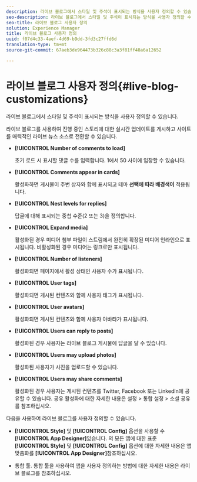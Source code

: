 ```yaml
---
description: 라이브 블로그에서 스타일 및 주석이 표시되는 방식을 사용자 정의할 수 있습니다.
seo-description: 라이브 블로그에서 스타일 및 주석이 표시되는 방식을 사용자 정의할 수 있습니다.
seo-title: 라이브 블로그 사용자 정의
solution: Experience Manager
title: 라이브 블로그 사용자 정의
uuid: f07d4c33-4aef-4d69-b9dd-3fd3c27ffd6d
translation-type: tm+mt
source-git-commit: 67aeb3de964473b326c88c3a3f81ff48a6a12652

---
```



# 라이브 블로그 사용자 정의{#live-blog-customizations}

라이브 블로그에서 스타일 및 주석이 표시되는 방식을 사용자 정의할 수 있습니다.



라이브 블로그를 사용하여 진행 중인 스토리에 대한 실시간 업데이트를 게시하고 사이트를 매력적인 라이브 뉴스 소스로 전환할 수 있습니다.

* **[!UICONTROL Number of comments to load]**

   초기 로드 시 표시할 댓글 수를 입력합니다. 1에서 50 사이에 입장할 수 있습니다.

* **[!UICONTROL Comments appear in cards]**

   활성화하면 게시물이 주변 상자와 함께 표시되고 테마 **선택에 따라 배경색이** 적용됩니다.

* **[!UICONTROL Nest levels for replies]**

   답글에 대해 표시되는 중첩 수준(2 또는 3)을 정의합니다.

* **[!UICONTROL Expand media]**

   활성화된 경우 미디어 첨부 파일이 스트림에서 완전히 확장된 미디어 인라인으로 표시됩니다. 비활성화된 경우 미디어는 링크로만 표시됩니다.

* **[!UICONTROL Number of listeners]**

   활성화되면 페이지에서 활성 상태인 사용자 수가 표시됩니다.

* **[!UICONTROL User tags]**

   활성화되면 게시된 컨텐츠와 함께 사용자 태그가 표시됩니다.

* **[!UICONTROL User avatars]**

   활성화되면 게시된 컨텐츠와 함께 사용자 아바타가 표시됩니다.

* **[!UICONTROL Users can reply to posts]**

   활성화된 경우 사용자는 라이브 블로그 게시물에 답글을 달 수 있습니다.

* **[!UICONTROL Users may upload photos]**

   활성화된 사용자가 사진을 업로드할 수 있습니다.

* **[!UICONTROL Users may share comments]**

   활성화된 경우 사용자는 게시된 컨텐츠를 Twitter, Facebook 또는 LinkedIn에 공유할 수 있습니다. 공유 활성화에 대한 자세한 내용은 설정 &gt; 통합 설정 &gt; 소셜 공유를 참조하십시오.

다음을 사용하여 라이브 블로그를 사용자 정의할 수 있습니다.

* **[!UICONTROL Style]** 및 **[!UICONTROL Config]** 옵션을 사용할 수 **[!UICONTROL App Designer]**&#x200B;있습니다. 의 모든 앱에 대한 표준 **[!UICONTROL Style]** 및 **[!UICONTROL Config]** 옵션에 대한 자세한 내용은 앱 맞춤화를 **[!UICONTROL App Designer]**&#x200B;참조하십시오.

* 통합 툴. 통합 툴을 사용하여 앱을 사용자 정의하는 방법에 대한 자세한 내용은 라이브 블로그를 참조하십시오.

